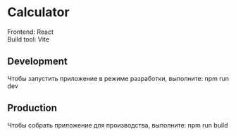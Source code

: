 # Calculator

Frontend: React  
Build tool: Vite

## Development

Чтобы запустить приложение в режиме разработки, выполните: npm run dev

## Production

Чтобы собрать приложение для производства, выполните: npm run build